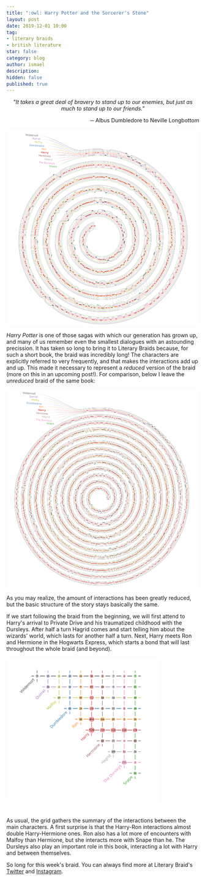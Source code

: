 ```yaml
---
title: ":owl: Harry Potter and the Sorcerer's Stone"
layout: post
date: 2019-12-01 10:00
tag:
- literary braids
- british literature
star: false
category: blog
author: ismael
description: 
hidden: false
published: true
---
```


<p style="text-align: center;"> <i> "It takes a great deal of bravery to stand up to our enemies, but just as much to stand up to our friends." </i> </p>
<p style="text-align: right;"> ─ Albus Dumbledore to Neville Longbottom</p>

![Braid](../braids/hp1_eng_reduced_wm_only_braid.png)

*Harry Potter* is one of those sagas with which our generation has grown up, and many of us remember even the smallest dialogues with an astounding precission. It has taken so long to bring it to Literary Braids because, for such a short book, the braid was incredibly long! The characters are explicitly referred to very frequently, and that makes the interactions add up and up. This made it necessary to represent a *reduced* version of the braid (more on this in an upcoming post!). For comparison, below I leave the *unreduced* braid of the same book:

![Braid](../braids/hp1_eng_wm_only_braid.png)

As you may realize, the amount of interactions has been greatly reduced, but the basic structure of the story stays basically the same.   

If we start following the braid from the beginning, we will first attend to Harry's arrival to Private Drive and his traumatized childhood with the Dursleys. After half a turn Hagrid comes and start telling him about the wizards' world, which lasts for another half a turn. Next, Harry meets Ron and Hermione in the Hogwarts Express, which starts a bond that will last throughout the whole braid (and beyond).

<div class="side-by-side">
    <div class="toleft">
        <img class="image" src="../braids/hp1_eng_reduced_wm_only_grid.png" alt="Grid" width="400">
    </div>
    <div class="toright">
 <p style="margin-top:10mm;">
        As usual, the grid gathers the summary of the interactions between the main characters. A first surprise is that the Harry-Ron interactions almost double Harry-Hermione ones. Ron also has a lot more of encounters with Malfoy than Hermione, but she interacts more with Snape than he. The Dursleys also play an important role in this book, interacting a lot with Harry and between themselves.</p>
    </div>
</div>

<div class="breaker"></div>

So long for this week's braid. You can always find more at Literary Braid's <a href="https://twitter.com/LiteraryBraids">Twitter</a> and  <a href="https://www.instagram.com/LiteraryBraids/">Instagram</a>.

